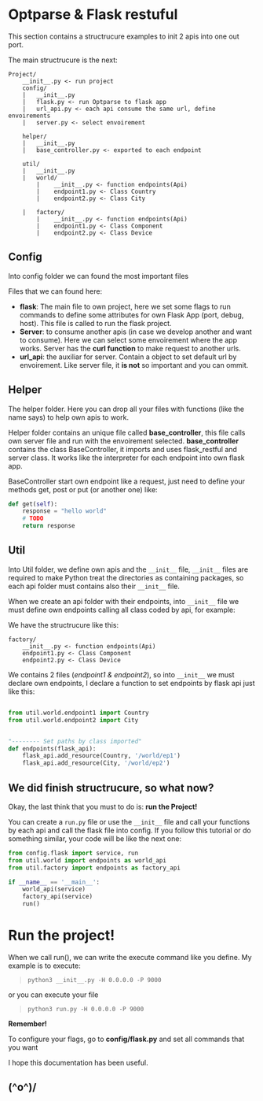 # Optparse & Flask restuful

This section contains a structrucure examples to init 2 apis into one out port.

The main structrucure is the next:

```
Project/
    __init__.py <- run project
    config/
    |   __init__.py
    |   flask.py <- run Optparse to flask app
    |   url_api.py <- each api consume the same url, define envoirements
    |   server.py <- select envoirement

    helper/
    |   __init__.py
    |   base_controller.py <- exported to each endpoint

    util/
    |   __init__.py
    |   world/
        |    __init__.py <- function endpoints(Api)
        |    endpoint1.py <- Class Country
        |    endpoint2.py <- Class City

    |   factory/
        |    __init__.py <- function endpoints(Api)
        |    endpoint1.py <- Class Component
        |    endpoint2.py <- Class Device
```


## Config
Into config folder we can found the most important files

Files that we can found here:
* **flask**: The main file to own project, here we set some flags to run commands to define some attributes for own Flask App (port, debug, host). This file is called to run the flask project.
* **Server**:  to consume another apis (in case we develop another and want to consume). Here we can select some envoirement where the app works. Server has the **curl function** to make request to another urls.
* **url_api**: the auxiliar for server. Contain a object to set default url by envoirement. Like server file, it **is not** so important and you can ommit.


## Helper

The helper folder. Here you can drop all your files with functions (like the name says) to help own apis to work.

Helper folder contains an unique file called **base_controller**, this file calls own server file and run with the envoirement selected. **base_controller** contains the class BaseController, it imports and uses flask_restful and server class. It works like the interpreter for each endpoint into own flask app.

BaseController start own endpoint like a request, just need to define your methods get, post or put (or another one) like:

```python
def get(self):
    response = "hello world"
    # TODO
    return response
```


## Util

Into Util folder, we define own apis and the `__init__` file, `__init__` files are required to make Python treat the directories as containing packages, so each api folder must contains also their `__init__` file.

When we create an api folder with their endpoints, into `__init__` file we must define own endpoints calling all class coded by api, for example:

We have the structrucure like this:

```
factory/
    __init__.py <- function endpoints(Api)
    endpoint1.py <- Class Component
    endpoint2.py <- Class Device
```

We contains 2 files (*endpoint1 & endpoint2*), so into `__init__` we must declare own endpoints, I declare a function to set endpoints by flask api just like this:

```python

from util.world.endpoint1 import Country
from util.world.endpoint2 import City


"-------- Set paths by class imported"
def endpoints(flask_api):
    flask_api.add_resource(Country, '/world/ep1')
    flask_api.add_resource(City, '/world/ep2')

```


## We did finish structrucure, so what now?

Okay, the last think that you must to do is: **run the Project!**

You can create a `run.py` file or use the `__init__` file and call your functions by each api and call the flask file into config. If you follow this tutorial or do something similar, your code will be like the next one:

```python
from config.flask import service, run
from util.world import endpoints as world_api
from util.factory import endpoints as factory_api

if __name__ == '__main__':
    world_api(service)
    factory_api(service)
    run()

```


# Run the project!

When we call run(), we can write the execute command like you define. My example is to execute:

> `python3 __init__.py -H 0.0.0.0 -P 9000`

or you can execute your file

> `python3 run.py -H 0.0.0.0 -P 9000`


**Remember!**

To configure your flags, go to **config/flask.py** and set all commands that you want

I hope this documentation has been useful.
## (^o^)/
